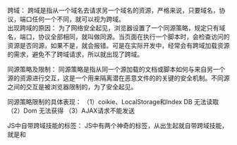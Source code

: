 跨域：
  跨域是指从一个域名去请求另一个域名的资源，严格来说，只要域名，协议，端口任何一个不同，就可以视为跨域。          
出现跨域的原因：
  为了网络安全起见，浏览器设置了一个同源策略，规定只有域名，端口，协议全部相同，就叫做同源。当页面在执行一个脚本时，会检查访问的资源是否同源，如果不是，就会报错。可是在实际开发中，经常会有跨域加载资源的需求，避免不了跨域请求，所以就出现了跨域。

同源策略及限制：
  同源策略是指从同一个源加载的文档或脚本如何与来自另一个源的资源进行交互，这是一个用来隔离潜在恶意文件的的关键的安全机制。不同源之间的交互是被浏览器限制的，为了安全起见。

同源策略限制的具体表现：
（1）coikie、LocalStorage和Index DB 无法读取
（2）Dom 无法获得
（3）AJAX请求不能发送

JS中自带跨域技能的标签：
  JS中有两个神奇的标签，从出生起就自带跨域技能，就是<img/>和<script><script/>这两个标签。
  说起能跨域的标签，就要提一提常用的跨域方法。

常用的跨域方法：
  1、JSONP -- 原理就是利用了script标签，在标签外套了一层壳，利用标签特性达到跨域加载资源的效果。
  JSONP由两部分组成，回调函数和数据
  优点：
  （1）兼容性好，在多古老的浏览器都能运行。
  （2）能直接访问响应文本，支持在浏览器与服务器之间双向通信。
  缺点：
  （1）只支持GET请求，不支持POST请求；
  （2）不够安全。因为JSONP是从其他域中加载代码执行，如果其他域不安全，可能会在响应中带有恶意代码。
  （3）不容易确认请求是否失败。
  2、CORS -- 跨站资源共享，它是跨域的官方解决方案，升级版的JSONP。原理是使用自定义的HTTP头部让浏览器与服务器进行沟通，从而决定请求或响应是应该成功还是失败。请求和响应都不包含cookie信息。
   CORS需要浏览器和后院同时支持，浏览器会自动进行CORS通信，实现CORS通信的关键是后端，只要后端实现了CORS，就实现了跨域，服务端设置Access-Control-Allow-Origin 就可以开启CORS，该属性表示哪些域名可以访问资源，如果设置通配符则表示所有网站都可以访问资源。
  3、webSockets -- 不受同源策略影响。原理是因为它不使用HTTP协议，而使用一种自定义的协议，专门为快速传输小数据设计。
  4、Nginx -- 代理跨域。反向代理跨域。

